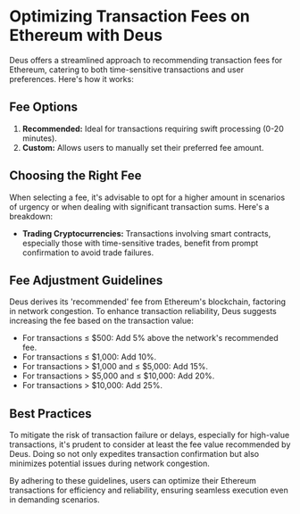 # Optimizing Transaction Fees on Ethereum with Deus

Deus offers a streamlined approach to recommending transaction fees for Ethereum, catering to both time-sensitive transactions and user preferences. Here's how it works:

## Fee Options

1. **Recommended:** Ideal for transactions requiring swift processing (0-20 minutes).
2. **Custom:** Allows users to manually set their preferred fee amount.

## Choosing the Right Fee

When selecting a fee, it's advisable to opt for a higher amount in scenarios of urgency or when dealing with significant transaction sums. Here's a breakdown:

- **Trading Cryptocurrencies:** Transactions involving smart contracts, especially those with time-sensitive trades, benefit from prompt confirmation to avoid trade failures.
  
## Fee Adjustment Guidelines

Deus derives its 'recommended' fee from Ethereum's blockchain, factoring in network congestion. To enhance transaction reliability, Deus suggests increasing the fee based on the transaction value:

- For transactions ≤ $500: Add 5% above the network's recommended fee.
- For transactions ≤ $1,000: Add 10%.
- For transactions > $1,000 and ≤ $5,000: Add 15%.
- For transactions > $5,000 and ≤ $10,000: Add 20%.
- For transactions > $10,000: Add 25%.

## Best Practices

To mitigate the risk of transaction failure or delays, especially for high-value transactions, it's prudent to consider at least the fee value recommended by Deus. Doing so not only expedites transaction confirmation but also minimizes potential issues during network congestion.

By adhering to these guidelines, users can optimize their Ethereum transactions for efficiency and reliability, ensuring seamless execution even in demanding scenarios.